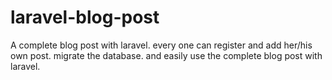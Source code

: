 # laravel-blog-post
A complete blog post with laravel. every one can register and add her/his own post.
migrate the database.
and easily use the complete blog post with laravel.
